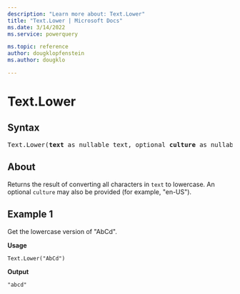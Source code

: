```yaml
---
description: "Learn more about: Text.Lower"
title: "Text.Lower | Microsoft Docs"
ms.date: 3/14/2022
ms.service: powerquery

ms.topic: reference
author: dougklopfenstein
ms.author: dougklo

---
```

# Text.Lower

## Syntax

<pre>
Text.Lower(<b>text</b> as nullable text, optional <b>culture</b> as nullable text) as nullable text
</pre>
  
## About

Returns the result of converting all characters in `text` to lowercase. An optional `culture` may also be provided (for example, "en-US").

## Example 1

Get the lowercase version of "AbCd".

**Usage**

```powerquery-m
Text.Lower("AbCd")
```

**Output**

`"abcd"`

